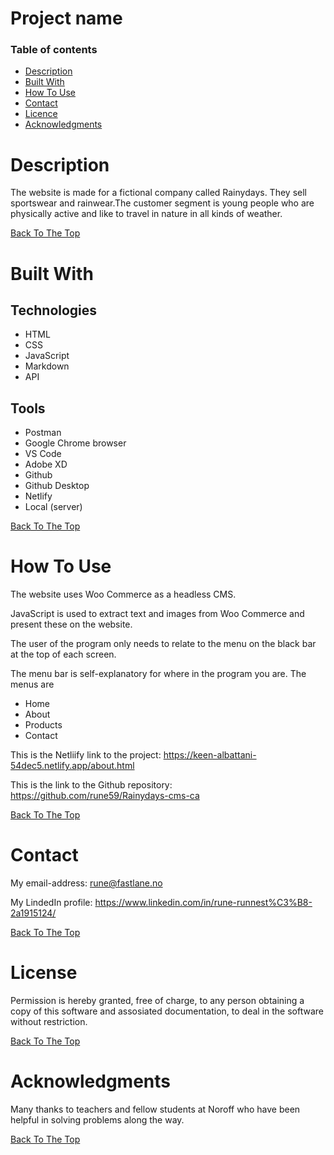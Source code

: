 # Project name

### Table of contents

- [Description](#description)
- [Built With](#built-with)
- [How To Use](#how-to-use)
- [Contact](#contact)
- [Licence](#license)
- [Acknowledgments](#acknowledgments)

# Description
The website is made for a fictional company called Rainydays. They sell sportswear and rainwear.The customer segment is young people who are physically active and like to travel in nature in all kinds of weather.

[Back To The Top](#project-name)

# Built With

## Technologies
- HTML
- CSS
- JavaScript
- Markdown
- API

## Tools
- Postman
- Google Chrome browser
- VS Code
- Adobe XD
- Github
- Github Desktop
- Netlify
- Local (server)


[Back To The Top](#project-name)

# How To Use
The website uses Woo Commerce as a headless CMS.

JavaScript is used to extract text and images from Woo Commerce and present these on the website.

The user of the program only needs to relate to the menu on the black bar at the top of each screen. 

The menu bar is self-explanatory for where in the program you are.
The menus are
- Home
- About
- Products
- Contact

This is the Netliify link to the project: 
https://keen-albattani-54dec5.netlify.app/about.html

This is the link to the Github repository: 
https://github.com/rune59/Rainydays-cms-ca



[Back To The Top](#project-name)

# Contact
My email-address: rune@fastlane.no

My LindedIn profile: https://www.linkedin.com/in/rune-runnest%C3%B8-2a1915124/

[Back To The Top](#project-name)

# License
Permission is hereby granted, free of charge, to any person obtaining a copy of this software and assosiated documentation, to deal in the software without restriction. 

[Back To The Top](#project-name)

# Acknowledgments
Many thanks to teachers and fellow students at Noroff who have been helpful in solving problems along the way.

[Back To The Top](#project-name)